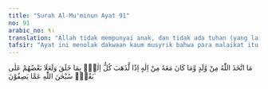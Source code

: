 ```yaml
---
title: "Surah Al-Mu'minun Ayat 91"
no: 91
arabic_no: ٩١
translation: "Allah tidak mempunyai anak, dan tidak ada tuhan (yang lain) bersama-Nya, (sekiranya tuhan banyak), maka masing-masing tuhan itu akan membawa apa (makhluk) yang diciptakannya, dan sebagian dari tuhan-tuhan itu akan mengalahkan sebagian yang lain. Mahasuci Allah dari apa yang mereka sifatkan itu,"
tafsir: "Ayat ini menolak dakwaan kaum musyrik bahwa para malaikat itu adalah putri-putri Allah dengan menerangkan bahwa Allah sekali-kali tidak mempunyai anak, karena Dia Mahakaya, Mahakuasa dan Mahakekal, tidak memerlukan keturunan seperti halnya manusia. Manusia memang banyak memerlukan anak yang akan melanjutkan keturunannya, dan bila dia sudah tua dan tidak berdaya lagi maka anak-anaknya itulah yang akan membantu dan menolongnya. Dan bila dia mati maka anak-anaknya pulalah yang akan melanjutkan usaha dan profesinya dan mengangkat namanya di kalangan masyarakatnya. Allah Yang Mahakuasa, Mahakaya dan Mahakekal tidak memerlukan semua itu.\n\nAllah tidak ditimpa kelelahan karena Dia Mahakuat, tidak akan ditimpa kematian karena Dia Mahakekal, Dia tidak akan ditimpa kemiskinan karena Dia Mahakaya, milik-Nyalah semua yang ada di langit dan di bumi. Alangkah bodohnya kaum musyrikin yang menyamakan Allah dengan manusia yang amat lemah dan miskin, atau kalau mereka tidak bodoh maka mereka adalah pendusta besar karena yang diucapkannya itu bertentangan sama sekali dengan pikiran orang-orang berakal.\n\nSungguh amat lemah pikiran orang yang mengatakan bahwa Allah mempunyai anak atau mempunyai sekutu. Mahasuci Allah dari segala anggapan dan tuduhan yang tidak masuk akal itu."
---
```

مَا اتَّخَذَ اللّٰهُ مِنْ وَّلَدٍ وَّمَا كَانَ مَعَهٗ مِنْ اِلٰهٍ اِذًا لَّذَهَبَ كُلُّ اِلٰهٍۢ بِمَا خَلَقَ وَلَعَلَا بَعْضُهُمْ عَلٰى بَعْضٍۗ سُبْحٰنَ اللّٰهِ عَمَّا يَصِفُوْنَ ۙ